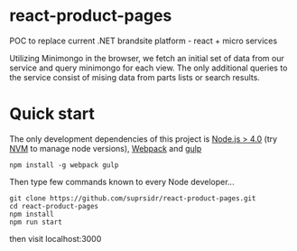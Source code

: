 # react-product-pages
POC to replace current .NET brandsite platform - react + micro services

Utilizing Minimongo in the browser, we fetch an initial set of data from our service and query minimongo for each view.
The only additional queries to the service consist of mising data from parts lists or search results.

# Quick start
The only development dependencies of this project is
[Node.js > 4.0](https://nodejs.org) (try [NVM](https://github.com/creationix/nvm) to manage node versions),
[Webpack](https://github.com/webpack/webpack) and [gulp](https://github.com/gulpjs/gulp)

```
npm install -g webpack gulp
```

Then type few commands known to every Node developer...
```
git clone https://github.com/suprsidr/react-product-pages.git
cd react-product-pages
npm install
npm run start
```

then visit localhost:3000
